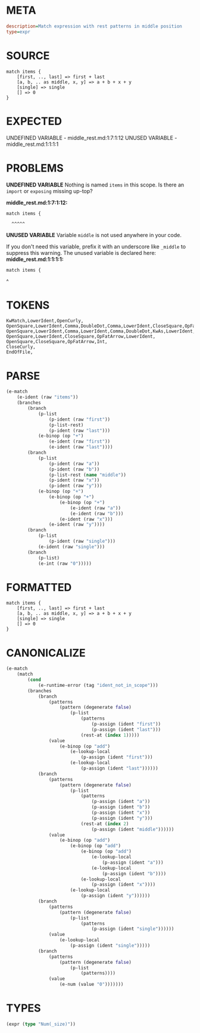 # META
~~~ini
description=Match expression with rest patterns in middle position
type=expr
~~~
# SOURCE
~~~roc
match items {
    [first, .., last] => first + last
    [a, b, .. as middle, x, y] => a + b + x + y  
    [single] => single
    [] => 0
}
~~~
# EXPECTED
UNDEFINED VARIABLE - middle_rest.md:1:7:1:12
UNUSED VARIABLE - middle_rest.md:1:1:1:1
# PROBLEMS
**UNDEFINED VARIABLE**
Nothing is named `items` in this scope.
Is there an `import` or `exposing` missing up-top?

**middle_rest.md:1:7:1:12:**
```roc
match items {
```
      ^^^^^


**UNUSED VARIABLE**
Variable `middle` is not used anywhere in your code.

If you don't need this variable, prefix it with an underscore like `_middle` to suppress this warning.
The unused variable is declared here:
**middle_rest.md:1:1:1:1:**
```roc
match items {
```
^


# TOKENS
~~~zig
KwMatch,LowerIdent,OpenCurly,
OpenSquare,LowerIdent,Comma,DoubleDot,Comma,LowerIdent,CloseSquare,OpFatArrow,LowerIdent,OpPlus,LowerIdent,
OpenSquare,LowerIdent,Comma,LowerIdent,Comma,DoubleDot,KwAs,LowerIdent,Comma,LowerIdent,Comma,LowerIdent,CloseSquare,OpFatArrow,LowerIdent,OpPlus,LowerIdent,OpPlus,LowerIdent,OpPlus,LowerIdent,
OpenSquare,LowerIdent,CloseSquare,OpFatArrow,LowerIdent,
OpenSquare,CloseSquare,OpFatArrow,Int,
CloseCurly,
EndOfFile,
~~~
# PARSE
~~~clojure
(e-match
	(e-ident (raw "items"))
	(branches
		(branch
			(p-list
				(p-ident (raw "first"))
				(p-list-rest)
				(p-ident (raw "last")))
			(e-binop (op "+")
				(e-ident (raw "first"))
				(e-ident (raw "last"))))
		(branch
			(p-list
				(p-ident (raw "a"))
				(p-ident (raw "b"))
				(p-list-rest (name "middle"))
				(p-ident (raw "x"))
				(p-ident (raw "y")))
			(e-binop (op "+")
				(e-binop (op "+")
					(e-binop (op "+")
						(e-ident (raw "a"))
						(e-ident (raw "b")))
					(e-ident (raw "x")))
				(e-ident (raw "y"))))
		(branch
			(p-list
				(p-ident (raw "single")))
			(e-ident (raw "single")))
		(branch
			(p-list)
			(e-int (raw "0")))))
~~~
# FORMATTED
~~~roc
match items {
	[first, .., last] => first + last
	[a, b, .. as middle, x, y] => a + b + x + y
	[single] => single
	[] => 0
}
~~~
# CANONICALIZE
~~~clojure
(e-match
	(match
		(cond
			(e-runtime-error (tag "ident_not_in_scope")))
		(branches
			(branch
				(patterns
					(pattern (degenerate false)
						(p-list
							(patterns
								(p-assign (ident "first"))
								(p-assign (ident "last")))
							(rest-at (index 1)))))
				(value
					(e-binop (op "add")
						(e-lookup-local
							(p-assign (ident "first")))
						(e-lookup-local
							(p-assign (ident "last"))))))
			(branch
				(patterns
					(pattern (degenerate false)
						(p-list
							(patterns
								(p-assign (ident "a"))
								(p-assign (ident "b"))
								(p-assign (ident "x"))
								(p-assign (ident "y")))
							(rest-at (index 2)
								(p-assign (ident "middle"))))))
				(value
					(e-binop (op "add")
						(e-binop (op "add")
							(e-binop (op "add")
								(e-lookup-local
									(p-assign (ident "a")))
								(e-lookup-local
									(p-assign (ident "b"))))
							(e-lookup-local
								(p-assign (ident "x"))))
						(e-lookup-local
							(p-assign (ident "y"))))))
			(branch
				(patterns
					(pattern (degenerate false)
						(p-list
							(patterns
								(p-assign (ident "single"))))))
				(value
					(e-lookup-local
						(p-assign (ident "single")))))
			(branch
				(patterns
					(pattern (degenerate false)
						(p-list
							(patterns))))
				(value
					(e-num (value "0")))))))
~~~
# TYPES
~~~clojure
(expr (type "Num(_size)"))
~~~
